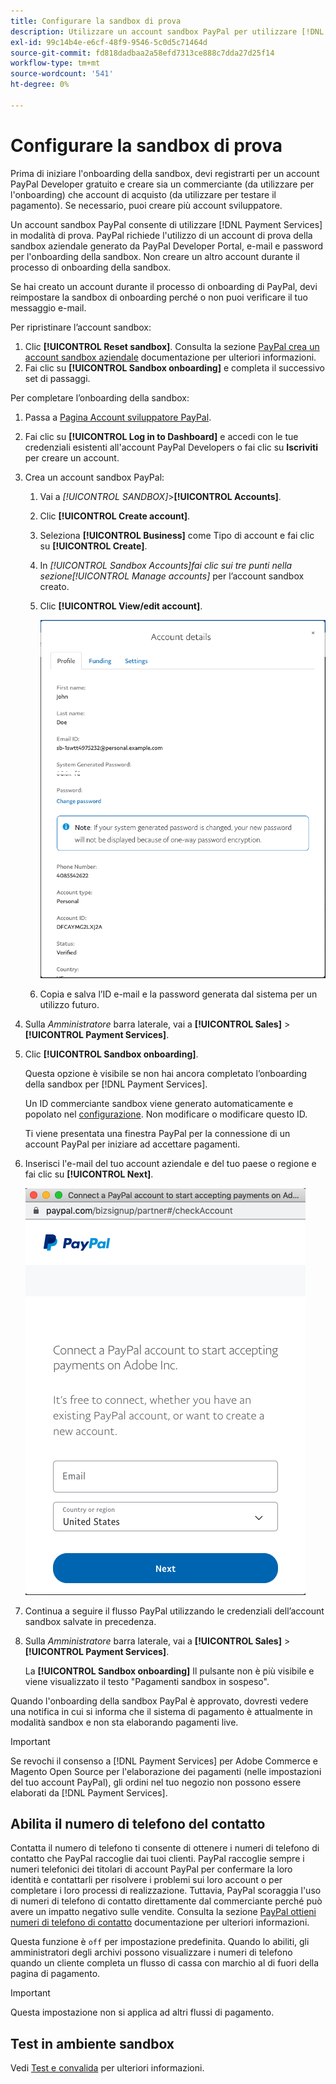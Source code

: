 ```yaml
---
title: Configurare la sandbox di prova
description: Utilizzare un account sandbox PayPal per utilizzare [!DNL Payment Services] in modalità di prova.
exl-id: 99c14b4e-e6cf-48f9-9546-5c0d5c71464d
source-git-commit: fd818dadbaa2a58efd7313ce888c7dda27d25f14
workflow-type: tm+mt
source-wordcount: '541'
ht-degree: 0%

---
```


# Configurare la sandbox di prova

Prima di iniziare l&#39;onboarding della sandbox, devi registrarti per un account PayPal Developer gratuito e creare sia un commerciante (da utilizzare per l&#39;onboarding) che account di acquisto (da utilizzare per testare il pagamento). Se necessario, puoi creare più account sviluppatore.

Un account sandbox PayPal consente di utilizzare [!DNL Payment Services] in modalità di prova. PayPal richiede l&#39;utilizzo di un account di prova della sandbox aziendale generato da PayPal Developer Portal, e-mail e password per l&#39;onboarding della sandbox. Non creare un altro account durante il processo di onboarding della sandbox.

Se hai creato un account durante il processo di onboarding di PayPal, devi reimpostare la sandbox di onboarding perché o non puoi verificare il tuo messaggio e-mail.

Per ripristinare l’account sandbox:

1. Clic **[!UICONTROL Reset sandbox]**. Consulta la sezione [PayPal crea un account sandbox aziendale](https://developer.paypal.com/docs/api-basics/sandbox/accounts/#create-a-business-sandbox-account) documentazione per ulteriori informazioni.
1. Fai clic su **[!UICONTROL Sandbox onboarding]** e completa il successivo set di passaggi.

Per completare l’onboarding della sandbox:

1. Passa a [Pagina Account sviluppatore PayPal](https://developer.paypal.com/developer/accounts/).
1. Fai clic su **[!UICONTROL Log in to Dashboard]** e accedi con le tue credenziali esistenti all&#39;account PayPal Developers o fai clic su **Iscriviti** per creare un account.
1. Crea un account sandbox PayPal:
   1. Vai a _[!UICONTROL SANDBOX]_>**[!UICONTROL Accounts]**.
   1. Clic **[!UICONTROL Create account]**.
   1. Seleziona **[!UICONTROL Business]** come Tipo di account e fai clic su **[!UICONTROL Create]**.
   1. In _[!UICONTROL Sandbox Accounts]_fai clic sui tre punti nella sezione_[!UICONTROL Manage accounts]_ per l’account sandbox creato.
   1. Clic **[!UICONTROL View/edit account]**.

      ![PayPal - Visualizza/modifica account sandbox](assets/onboarding-viewedit-sandbox.png)

   1. Copia e salva l’ID e-mail e la password generata dal sistema per un utilizzo futuro.

1. Sulla _Amministratore_ barra laterale, vai a **[!UICONTROL Sales]** > **[!UICONTROL Payment Services]**.
1. Clic **[!UICONTROL Sandbox onboarding]**.

   Questa opzione è visibile se non hai ancora completato l’onboarding della sandbox per [!DNL Payment Services].

   Un ID commerciante sandbox viene generato automaticamente e popolato nel [configurazione](configure-admin.md). Non modificare o modificare questo ID.

   Ti viene presentata una finestra PayPal per la connessione di un account PayPal per iniziare ad accettare pagamenti.

1. Inserisci l&#39;e-mail del tuo account aziendale e del tuo paese o regione e fai clic su **[!UICONTROL Next]**.

   ![PayPal - Connessione dell&#39;account PayPal per i pagamenti](assets/paypal-connectacct.png)

1. Continua a seguire il flusso PayPal utilizzando le credenziali dell’account sandbox salvate in precedenza.
1. Sulla _Amministratore_ barra laterale, vai a **[!UICONTROL Sales]** > **[!UICONTROL Payment Services]**.

   La **[!UICONTROL Sandbox onboarding]** Il pulsante non è più visibile e viene visualizzato il testo &quot;Pagamenti sandbox in sospeso&quot;.

Quando l&#39;onboarding della sandbox PayPal è approvato, dovresti vedere una notifica in cui si informa che il sistema di pagamento è attualmente in modalità sandbox e non sta elaborando pagamenti live.

>[!IMPORTANT]
>
>Se revochi il consenso a [!DNL Payment Services] per Adobe Commerce e Magento Open Source per l&#39;elaborazione dei pagamenti (nelle impostazioni del tuo account PayPal), gli ordini nel tuo negozio non possono essere elaborati da [!DNL Payment Services].

## Abilita il numero di telefono del contatto

Contatta il numero di telefono ti consente di ottenere i numeri di telefono di contatto che PayPal raccoglie dai tuoi clienti. PayPal raccoglie sempre i numeri telefonici dei titolari di account PayPal per confermare la loro identità e contattarli per risolvere i problemi sui loro account o per completare i loro processi di realizzazione. Tuttavia, PayPal scoraggia l&#39;uso di numeri di telefono di contatto direttamente dal commerciante perché può avere un impatto negativo sulle vendite. Consulta la sezione [PayPal ottieni numeri di telefono di contatto](https://developer.paypal.com/docs/admin/checkout-settings/#get-contact-telephone-numbers) documentazione per ulteriori informazioni.

Questa funzione è `off` per impostazione predefinita. Quando lo abiliti, gli amministratori degli archivi possono visualizzare i numeri di telefono quando un cliente completa un flusso di cassa con marchio al di fuori della pagina di pagamento.

>[!IMPORTANT]
>
>Questa impostazione non si applica ad altri flussi di pagamento.

## Test in ambiente sandbox

Vedi [Test e convalida](test-validate.md) per ulteriori informazioni.
